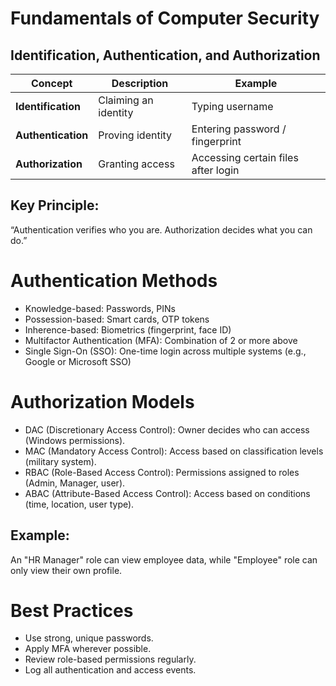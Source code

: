 # Fundamentals of Computer Security

## Identification, Authentication, and Authorization

| Concept            | Description          | Example                             |
|--------------------|----------------------|-------------------------------------|
| **Identification** | Claiming an identity | Typing username                     |
| **Authentication** | Proving identity     | Entering password / fingerprint     |
| **Authorization**  | Granting access      | Accessing certain files after login |

## Key Principle:
“Authentication verifies who you are. Authorization decides what you can do.”

# Authentication Methods
- Knowledge-based: Passwords, PINs
- Possession-based: Smart cards, OTP tokens
- Inherence-based: Biometrics (fingerprint, face ID)
- Multifactor Authentication (MFA): Combination of 2 or more above
- Single Sign-On (SSO): One-time login across multiple systems (e.g., Google or Microsoft SSO)


# Authorization Models
- DAC (Discretionary Access Control): Owner decides who can access (Windows permissions).
- MAC (Mandatory Access Control): Access based on classification levels (military system).
- RBAC (Role-Based Access Control): Permissions assigned to roles (Admin, Manager, user).
- ABAC (Attribute-Based Access Control): Access based on conditions (time, location, user type).
  
## Example:
An "HR Manager" role can view employee data, while "Employee" role can only view their own profile.

# Best Practices
- Use strong, unique passwords.
- Apply MFA wherever possible.
- Review role-based permissions regularly.
- Log all authentication and access events.



